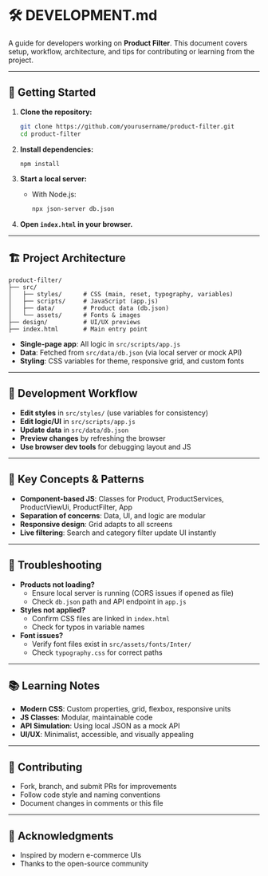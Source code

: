 # 🛠️ DEVELOPMENT.md

A guide for developers working on **Product Filter**. This document covers setup, workflow, architecture, and tips for contributing or learning from the project.

---

## 🚀 Getting Started

1. **Clone the repository:**
   ```bash
   git clone https://github.com/yourusername/product-filter.git
   cd product-filter
   ```
2. **Install dependencies:**
   ```bash
   npm install
   ```
3. **Start a local server:**

   - With Node.js:
     ```bash
     npx json-server db.json
     ```
4. **Open `index.html` in your browser.**

---

## 🏗️ Project Architecture

```
product-filter/
├── src/
│   ├── styles/      # CSS (main, reset, typography, variables)
│   ├── scripts/     # JavaScript (app.js)
│   ├── data/        # Product data (db.json)
│   └── assets/      # Fonts & images
├── design/          # UI/UX previews
├── index.html       # Main entry point
```

- **Single-page app**: All logic in `src/scripts/app.js`
- **Data**: Fetched from `src/data/db.json` (via local server or mock API)
- **Styling**: CSS variables for theme, responsive grid, and custom fonts

---

## 🔄 Development Workflow

- **Edit styles** in `src/styles/` (use variables for consistency)
- **Edit logic/UI** in `src/scripts/app.js`
- **Update data** in `src/data/db.json`
- **Preview changes** by refreshing the browser
- **Use browser dev tools** for debugging layout and JS

---

## 🧩 Key Concepts & Patterns

- **Component-based JS**: Classes for Product, ProductServices, ProductViewUi, ProductFilter, App
- **Separation of concerns**: Data, UI, and logic are modular
- **Responsive design**: Grid adapts to all screens
- **Live filtering**: Search and category filter update UI instantly

---

## 🐞 Troubleshooting

- **Products not loading?**
  - Ensure local server is running (CORS issues if opened as file)
  - Check `db.json` path and API endpoint in `app.js`
- **Styles not applied?**
  - Confirm CSS files are linked in `index.html`
  - Check for typos in variable names
- **Font issues?**
  - Verify font files exist in `src/assets/fonts/Inter/`
  - Check `typography.css` for correct paths

---

## 📚 Learning Notes

- **Modern CSS**: Custom properties, grid, flexbox, responsive units
- **JS Classes**: Modular, maintainable code
- **API Simulation**: Using local JSON as a mock API
- **UI/UX**: Minimalist, accessible, and visually appealing

---

## 🤝 Contributing

- Fork, branch, and submit PRs for improvements
- Follow code style and naming conventions
- Document changes in comments or this file

---

## 🙏 Acknowledgments

- Inspired by modern e-commerce UIs
- Thanks to the open-source community
